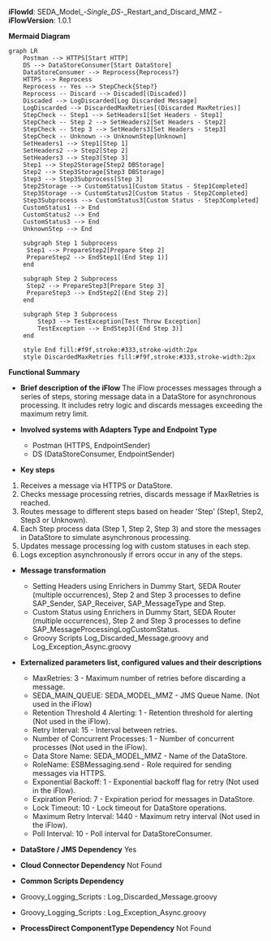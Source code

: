 **iFlowId**: SEDA_Model_-_Single_DS_-_Restart_and_Discard_MMZ - **iFlowVersion**: 1.0.1

**Mermaid Diagram**
```mermaid
graph LR
    Postman --> HTTPS[Start HTTP]
    DS --> DataStoreConsumer[Start DataStore]
    DataStoreConsumer --> Reprocess{Reprocess?}
    HTTPS --> Reprocess
    Reprocess -- Yes --> StepCheck{Step?}
    Reprocess -- Discard --> Discaded[(Discaded)]
    Discaded --> LogDiscarded[Log Discarded Message]
    LogDiscarded --> DiscardedMaxRetries[(Discarded MaxRetries)]
    StepCheck -- Step1 --> SetHeaders1[Set Headers - Step1]
    StepCheck -- Step 2 --> SetHeaders2[Set Headers - Step2]
    StepCheck -- Step 3 --> SetHeaders3[Set Headers - Step3]
    StepCheck -- Unknown --> UnknownStep[Unknown]
    SetHeaders1 --> Step1[Step 1]
    SetHeaders2 --> Step2[Step 2]
    SetHeaders3 --> Step3[Step 3]
    Step1 --> Step2Storage[Step2 DBStorage]
    Step2 --> Step3Storage[Step3 DBStorage]
    Step3 --> Step3Subprocess[Step 3]
    Step2Storage --> CustomStatus1[Custom Status - Step1Completed]
    Step3Storage --> CustomStatus2[Custom Status - Step2Completed]
    Step3Subprocess --> CustomStatus3[Custom Status - Step3Completed]
    CustomStatus1 --> End
    CustomStatus2 --> End
    CustomStatus3 --> End
    UnknownStep --> End

    subgraph Step 1 Subprocess
     Step1 --> PrepareStep2[Prepare Step 2]
     PrepareStep2 --> EndStep1[(End Step 1)]
    end

    subgraph Step 2 Subprocess
     Step2 --> PrepareStep3[Prepare Step 3]
     PrepareStep3 --> EndStep2[(End Step 2)]
    end

    subgraph Step 3 Subprocess
        Step3 --> TestException[Test Throw Exception]
        TestException --> EndStep3[(End Step 3)]
    end

    style End fill:#f9f,stroke:#333,stroke-width:2px
    style DiscardedMaxRetries fill:#f9f,stroke:#333,stroke-width:2px
```

**Functional Summary**
- **Brief description of the iFlow**
The iFlow processes messages through a series of steps, storing message data in a DataStore for asynchronous processing. It includes retry logic and discards messages exceeding the maximum retry limit.

- **Involved systems with Adapters Type and Endpoint Type**
    - Postman (HTTPS, EndpointSender)
    - DS (DataStoreConsumer, EndpointSender)

- **Key steps**
 1. Receives a message via HTTPS or DataStore.
 2. Checks message processing retries, discards message if MaxRetries is reached.
 3. Routes message to different steps based on header 'Step' (Step1, Step2, Step3 or Unknown).
 4. Each Step process data (Step 1, Step 2, Step 3) and store the messages in DataStore to simulate asynchronous processing.
 5. Updates message processing log with custom statuses in each step.
 6. Logs exception asynchronously if errors occur in any of the steps.

- **Message transformation**
    - Setting Headers using Enrichers in Dummy Start, SEDA Router (multiple occurrences), Step 2 and Step 3 processes to define SAP_Sender, SAP_Receiver, SAP_MessageType and Step.
    - Custom Status using Enrichers in Dummy Start, SEDA Router (multiple occurrences), Step 2 and Step 3 processes to define SAP_MessageProcessingLogCustomStatus.
    - Groovy Scripts Log_Discarded_Message.groovy and Log_Exception_Async.groovy

- **Externalized parameters list, configured values and their descriptions**
    - MaxRetries: 3 - Maximum number of retries before discarding a message.
    - SEDA_MAIN_QUEUE: SEDA_MODEL_MMZ - JMS Queue Name. (Not used in the iFlow)
    - Retention Threshold 4 Alerting: 1 - Retention threshold for alerting (Not used in the iFlow).
    - Retry Interval: 15 - Interval between retries.
    - Number of Concurrent Processes: 1 - Number of concurrent processes (Not used in the iFlow).
    - Data Store Name: SEDA_MODEL_MMZ - Name of the DataStore.
    - RoleName: ESBMessaging.send - Role required for sending messages via HTTPS.
    - Exponential Backoff: 1 - Exponential backoff flag for retry (Not used in the iFlow).
    - Expiration Period: 7 - Expiration period for messages in DataStore.
    - Lock Timeout: 10 - Lock timeout for DataStore operations.
    - Maximum Retry Interval: 1440 - Maximum retry interval (Not used in the iFlow).
    - Poll Interval: 10 - Poll interval for DataStoreConsumer.

- **DataStore / JMS Dependency**
Yes

- **Cloud Connector Dependency**
Not Found

- **Common Scripts Dependency**
 - Groovy_Logging_Scripts : Log_Discarded_Message.groovy
 - Groovy_Logging_Scripts : Log_Exception_Async.groovy

- **ProcessDirect ComponentType Dependency**
Not Found